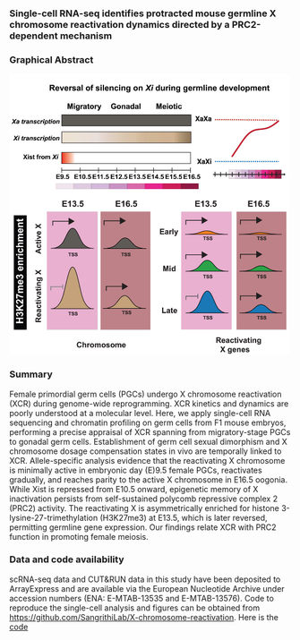 ### Single-cell RNA-seq identifies protracted mouse germline X chromosome reactivation dynamics directed by a PRC2-dependent mechanism
### Graphical Abstract
<img src="Graphical Abstract.jpg" width=500>

### Summary
Female primordial germ cells (PGCs) undergo X chromosome reactivation (XCR) during genome-wide reprogramming. XCR kinetics and dynamics are poorly understood at a molecular level. Here, we apply single-cell RNA sequencing and chromatin profiling on germ cells from F1 mouse embryos, performing a precise appraisal of XCR spanning from migratory-stage PGCs to gonadal germ cells. Establishment of germ cell sexual dimorphism and X chromosome dosage compensation states in vivo are temporally linked to XCR. Allele-specific analysis evidence that the reactivating X chromosome is minimally active in embryonic day (E)9.5 female PGCs, reactivates gradually, and reaches parity to the active X chromosome in E16.5 oogonia. While Xist is repressed from E10.5 onward, epigenetic memory of X inactivation persists from self-sustained polycomb repressive complex 2 (PRC2) activity. The reactivating X is asymmetrically enriched for histone 3-lysine-27-trimethylation (H3K27me3) at E13.5, which is later reversed, permitting germline gene expression. Our findings relate XCR with PRC2 function in promoting female meiosis.

### Data and code availability
scRNA-seq data and CUT&RUN data in this study have been deposited to ArrayExpress and are available via the European Nucleotide Archive under accession numbers (ENA: E-MTAB-13535 and E-MTAB-13576). Code to reproduce the single-cell analysis and figures can be obtained from https://github.com/SangrithiLab/X-chromosome-reactivation.
Here is the [code](http://htmlpreview.github.io/?https://github.com/SangrithiLab/Spermatogenesis/blob/master/GCS_scanpy_submission_1Jul24.html)
